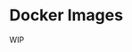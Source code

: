 <!--- Copyright Amazon.com, Inc. or its affiliates. All Rights Reserved. -->
<!--- SPDX-License-Identifier: Apache-2.0  -->

# Docker Images

WIP

